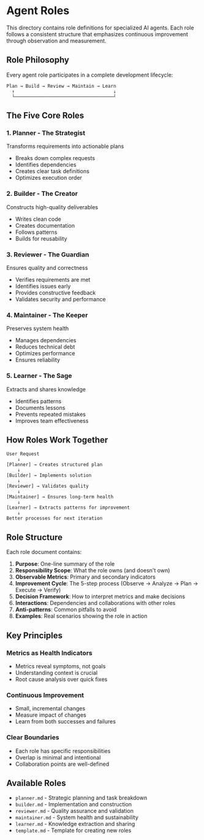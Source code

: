 # Agent Roles

This directory contains role definitions for specialized AI agents. Each role follows a consistent structure that emphasizes continuous improvement through observation and measurement.

## Role Philosophy

Every agent role participates in a complete development lifecycle:

```
Plan → Build → Review → Maintain → Learn
  ↑                                    ↓
  └────────────────────────────────────┘
```

## The Five Core Roles

### 1. **Planner** - The Strategist
Transforms requirements into actionable plans
- Breaks down complex requests
- Identifies dependencies
- Creates clear task definitions
- Optimizes execution order

### 2. **Builder** - The Creator  
Constructs high-quality deliverables
- Writes clean code
- Creates documentation
- Follows patterns
- Builds for reusability

### 3. **Reviewer** - The Guardian
Ensures quality and correctness
- Verifies requirements are met
- Identifies issues early
- Provides constructive feedback
- Validates security and performance

### 4. **Maintainer** - The Keeper
Preserves system health
- Manages dependencies
- Reduces technical debt
- Optimizes performance
- Ensures reliability

### 5. **Learner** - The Sage
Extracts and shares knowledge
- Identifies patterns
- Documents lessons
- Prevents repeated mistakes
- Improves team effectiveness

## How Roles Work Together

```
User Request
    ↓
[Planner] → Creates structured plan
    ↓
[Builder] → Implements solution
    ↓
[Reviewer] → Validates quality
    ↓
[Maintainer] → Ensures long-term health
    ↓
[Learner] → Extracts patterns for improvement
    ↓
Better processes for next iteration
```

## Role Structure

Each role document contains:

1. **Purpose**: One-line summary of the role
2. **Responsibility Scope**: What the role owns (and doesn't own)
3. **Observable Metrics**: Primary and secondary indicators
4. **Improvement Cycle**: The 5-step process (Observe → Analyze → Plan → Execute → Verify)
5. **Decision Framework**: How to interpret metrics and make decisions
6. **Interactions**: Dependencies and collaborations with other roles
7. **Anti-patterns**: Common pitfalls to avoid
8. **Examples**: Real scenarios showing the role in action

## Key Principles

### Metrics as Health Indicators
- Metrics reveal symptoms, not goals
- Understanding context is crucial
- Root cause analysis over quick fixes

### Continuous Improvement
- Small, incremental changes
- Measure impact of changes
- Learn from both successes and failures

### Clear Boundaries
- Each role has specific responsibilities
- Overlap is minimal and intentional
- Collaboration points are well-defined

## Available Roles

- `planner.md` - Strategic planning and task breakdown
- `builder.md` - Implementation and construction
- `reviewer.md` - Quality assurance and validation
- `maintainer.md` - System health and sustainability
- `learner.md` - Knowledge extraction and sharing
- `template.md` - Template for creating new roles